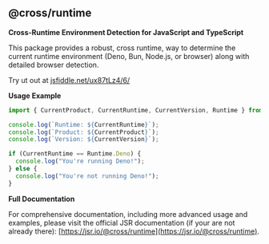 ## @cross/runtime

**Cross-Runtime Environment Detection for JavaScript and TypeScript**

This package provides a robust, cross runtime, way to determine the current runtime environment (Deno, Bun, Node.js, or browser) along with detailed browser detection.

Try ut out at [jsfiddle.net/ux87tLz4/6/](https://jsfiddle.net/ux87tLz4/6/)

**Usage Example**

```javascript
import { CurrentProduct, CurrentRuntime, CurrentVersion, Runtime } from "@cross/runtime";

console.log(`Runtime: ${CurrentRuntime}`);
console.log(`Product: ${CurrentProduct}`);
console.log(`Version: ${CurrentVersion}`);

if (CurrentRuntime == Runtime.Deno) {
  console.log("You're running Deno!");
} else {
  console.log("You're not running Deno!");
}
```

**Full Documentation**

For comprehensive documentation, including more advanced usage and examples, please visit the official JSR documentation (if your are not already there):
[https://jsr.io/@cross/runtime](https://jsr.io/@cross/runtime).
